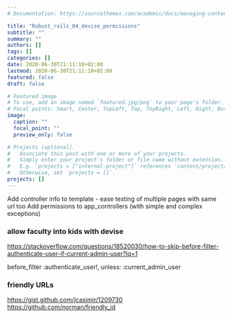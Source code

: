 ```yaml
---
# Documentation: https://sourcethemes.com/academic/docs/managing-content/

title: "Robust_rails_04_devise_permissions"
subtitle: ""
summary: ""
authors: []
tags: []
categories: []
date: 2020-06-30T21:11:10+02:00
lastmod: 2020-06-30T21:11:10+02:00
featured: false
draft: false

# Featured image
# To use, add an image named `featured.jpg/png` to your page's folder.
# Focal points: Smart, Center, TopLeft, Top, TopRight, Left, Right, BottomLeft, Bottom, BottomRight.
image:
  caption: ""
  focal_point: ""
  preview_only: false

# Projects (optional).
#   Associate this post with one or more of your projects.
#   Simply enter your project's folder or file name without extension.
#   E.g. `projects = ["internal-project"]` references `content/project/deep-learning/index.md`.
#   Otherwise, set `projects = []`.
projects: []
---
```

Add controller info to template - ease testing of multiple pages with same url too
Add permissions to app_controllers (with simple and complex exceptions)

### allow faculty into kids with devise 

https://stackoverflow.com/questions/18520030/how-to-skip-before-filter-authenticate-user-if-current-admin-user?lq=1

before_filter :authenticate_user!, unless: :current_admin_user

### friendly URLs
https://gist.github.com/jcasimir/1209730
https://github.com/norman/friendly_id
